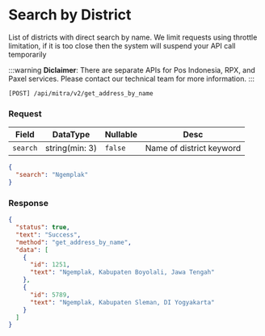 # Search by District

List of districts with direct search by name. We limit requests using throttle limitation, if it is too close then the system will suspend your API call temporarily

:::warning
**Diclaimer**: There are separate APIs for Pos Indonesia, RPX, and Paxel services. Please contact our technical team for more information.
:::

```shell
[POST] /api/mitra/v2/get_address_by_name
```

### Request

| Field    | DataType       | Nullable | Desc                     |
| -------- | -------------- | -------- | ------------------------ |
| `search` | string(min: 3) | `false`  | Name of district keyword |

```json
{
  "search": "Ngemplak"
}
```

### Response

```json
{
  "status": true,
  "text": "Success",
  "method": "get_address_by_name",
  "data": [
    {
      "id": 1251,
      "text": "Ngemplak, Kabupaten Boyolali, Jawa Tengah"
    },
    {
      "id": 5789,
      "text": "Ngemplak, Kabupaten Sleman, DI Yogyakarta"
    }
  ]
}
```
